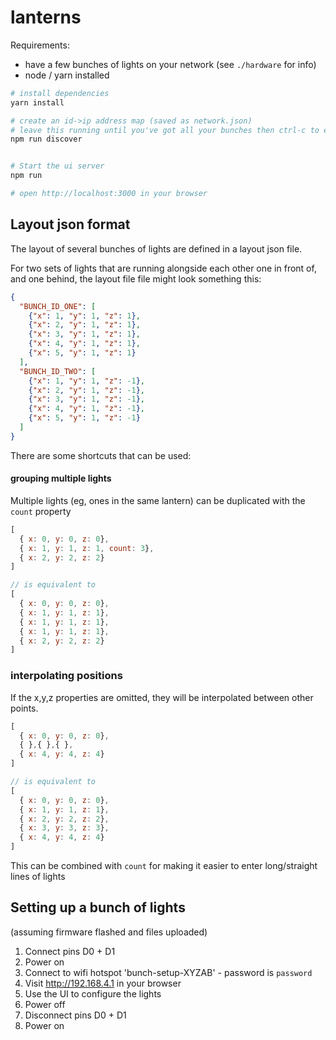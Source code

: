 # lanterns

Requirements:

* have a few bunches of lights on your network (see `./hardware` for info)
* node / yarn installed

```bash
# install dependencies
yarn install

# create an id->ip address map (saved as network.json)
# leave this running until you've got all your bunches then ctrl-c to exit
npm run discover


# Start the ui server
npm run

# open http://localhost:3000 in your browser
```


## Layout json format

The layout of several bunches of lights are defined in a layout json file.

For two sets of lights that are running alongside each other one in front of, and one behind, the layout file file might look something this:

```json
{
  "BUNCH_ID_ONE": [
    {"x": 1, "y": 1, "z": 1},
    {"x": 2, "y": 1, "z": 1},
    {"x": 3, "y": 1, "z": 1},
    {"x": 4, "y": 1, "z": 1},
    {"x": 5, "y": 1, "z": 1}
  ],
  "BUNCH_ID_TWO": [
    {"x": 1, "y": 1, "z": -1},
    {"x": 2, "y": 1, "z": -1},
    {"x": 3, "y": 1, "z": -1},
    {"x": 4, "y": 1, "z": -1},
    {"x": 5, "y": 1, "z": -1}
  ]
}
```

There are some shortcuts that can be used:

#### grouping multiple lights

Multiple lights (eg, ones in the same lantern) can be duplicated with the `count` property

```js
[
  { x: 0, y: 0, z: 0},
  { x: 1, y: 1, z: 1, count: 3},
  { x: 2, y: 2, z: 2}
]

// is equivalent to
[
  { x: 0, y: 0, z: 0},
  { x: 1, y: 1, z: 1},
  { x: 1, y: 1, z: 1},
  { x: 1, y: 1, z: 1},
  { x: 2, y: 2, z: 2}
]
```

### interpolating positions

If the x,y,z properties are omitted, they will be interpolated between other points.

```js
[
  { x: 0, y: 0, z: 0},
  { },{ },{ },
  { x: 4, y: 4, z: 4}
]

// is equivalent to
[
  { x: 0, y: 0, z: 0},
  { x: 1, y: 1, z: 1},
  { x: 2, y: 2, z: 2},
  { x: 3, y: 3, z: 3},
  { x: 4, y: 4, z: 4}
]
```

This can be combined with `count` for making it easier to enter long/straight lines of lights


## Setting up a bunch of lights

(assuming firmware flashed and files uploaded)

1. Connect pins D0 + D1
2. Power on
3. Connect to wifi hotspot 'bunch-setup-XYZAB' - password is `password`
4. Visit http://192.168.4.1 in your browser
5. Use the UI to configure the lights
6. Power off
7. Disconnect pins D0 + D1
8. Power on
